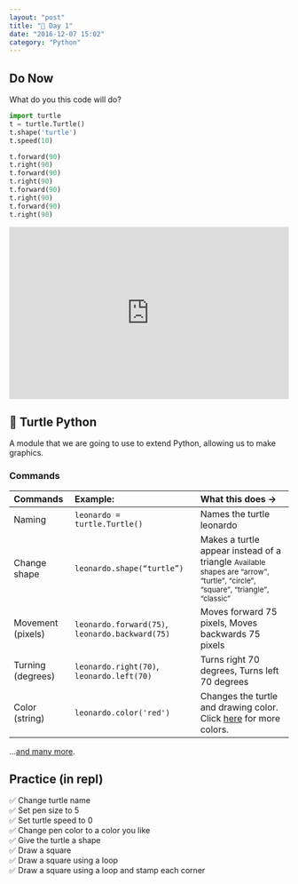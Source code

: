 ```yaml
---
layout: "post"
title: "🐢 Day 1"
date: "2016-12-07 15:02"
category: "Python"
---
```


## Do Now
What do you this code will do?

```python
import turtle
t = turtle.Turtle()
t.shape('turtle')
t.speed(10)

t.forward(90)
t.right(90)
t.forward(90)
t.right(90)
t.forward(90)
t.right(90)
t.forward(90)
t.right(90)
```

<iframe src="https://trinket.io/embed/python/a7174b7ad7?runOption=run" width="100%" height="310" frameborder="0" marginwidth="0" marginheight="0" allowfullscreen></iframe>
<!-- Testing embed -->

## 🐢 Turtle Python
A module that we are going to use to extend Python, allowing us to make graphics.

### Commands

| Commands | Example: | What this does → |
|:-----|:-----|:----|
| Naming | `leonardo = turtle.Turtle()` | Names the turtle leonardo |
| Change shape | `leonardo.shape(“turtle”)` | Makes a turtle appear instead of a triangle <small>Available shapes are “arrow”, “turtle”, “circle”, “square”, “triangle”, “classic” </small> |
| Movement (pixels) | `leonardo.forward(75)`, `leonardo.backward(75)` | Moves forward 75 pixels, Moves backwards 75 pixels |
| Turning (degrees) | `leonardo.right(70)`, `leonardo.left(70)` | Turns right 70 degrees, Turns left 70 degrees |
| Color (string) | `leonardo.color('red')` | Changes the turtle and drawing color. Click [here](http://www.w3schools.com/colors/colors_names.asp) for more colors. |

...[and many more](https://docs.google.com/document/d/1lvKTEbrfaY8753BnBGYPbkljfyHyway6ZHtbFHB-5nk/edit).

## Practice (in repl)
✅  Change turtle name     
✅  Set pen size to 5    
✅   Set turtle speed to 0    
✅  Change pen color to a color you like    
✅   Give the turtle a shape    
✅    Draw a square     
✅    Draw a square using a loop    
✅    Draw a square using a loop and stamp each corner    
